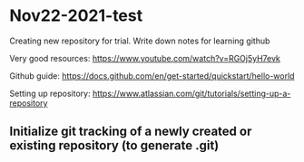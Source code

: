 # Nov22-2021-test
Creating new repository for trial. Write down notes for learning github

Very good resources: https://www.youtube.com/watch?v=RGOj5yH7evk

Github guide: https://docs.github.com/en/get-started/quickstart/hello-world

Setting up repository: https://www.atlassian.com/git/tutorials/setting-up-a-repository
## Initialize git tracking of a newly created or existing repository (to generate .git)

